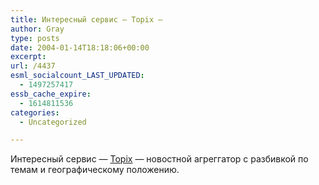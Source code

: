 ```yaml
---
title: Интересный сервис — Topix —
author: Gray
type: posts
date: 2004-01-14T18:18:06+00:00
excerpt:
url: /4437
esml_socialcount_LAST_UPDATED:
  - 1497257417
essb_cache_expire:
  - 1614811536
categories:
  - Uncategorized

---
```








Интересный сервис &#8212; <a href="http://topix.net/" target="_blank">Topix</a> &#8212; новостной агреггатор с разбивкой по темам и географическому положению.
